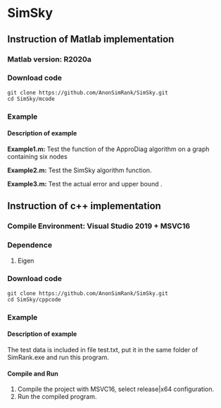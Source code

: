 # SimSky


## Instruction of Matlab implementation
###  Matlab version: R2020a

### Download code
```
git clone https://github.com/AnonSimRank/SimSky.git
cd SimSky/mcode
```
### Example
#### Description of example
**Example1.m:** Test the function of the ApproDiag algorithm on a graph containing six nodes

**Example2.m:** Test the SimSky algorithm function.

**Example3.m:** Test the actual error and upper bound .


## Instruction of c++ implementation
### Compile Environment: Visual Studio 2019 + MSVC16
### Dependence
1. Eigen 

### Download code
```
git clone https://github.com/AnonSimRank/SimSky.git
cd SimSky/cppcode
```
### Example
#### Description of example
The test data is included in file test.txt, put it in the same folder of SimRank.exe and run this program.

#### Compile and Run
1. Compile the project with MSVC16, select release|x64 configuration.
2. Run the compiled program.
